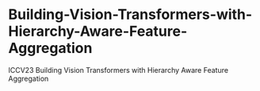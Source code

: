 # Building-Vision-Transformers-with-Hierarchy-Aware-Feature-Aggregation
ICCV23 Building Vision Transformers with Hierarchy Aware Feature Aggregation

